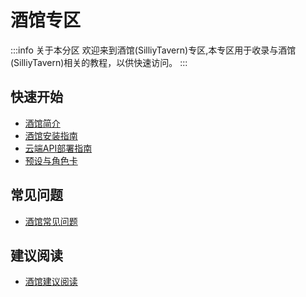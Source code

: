 # 酒馆专区

:::info 关于本分区
欢迎来到酒馆(SilliyTavern)专区,本专区用于收录与酒馆(SilliyTavern)相关的教程，以供快速访问。
:::

## 快速开始
- [酒馆简介](/docs/目录/前置知识区/AIGC专区/酒馆专区/酒馆简介/)
- [酒馆安装指南](/docs/目录/实践教程区/AIGC专区/角色扮演专区/酒馆专区/安装指南/酒馆/安装指南.md)
- [云端API部署指南](/docs/目录/实践教程区/AIGC专区/LLM专区/云端API部署指南/云端API部署指南.md)
- [预设与角色卡](/docs/目录/前置知识区/AIGC专区/酒馆专区/预设与角色卡/预设与角色卡.md)

## 常见问题
- [酒馆常见问题](/docs/目录/前置知识区/AIGC专区/酒馆专区/常见问题/常见问题.md)

## 建议阅读
- [酒馆建议阅读](/docs/目录/前置知识区/AIGC专区/酒馆专区/推荐阅读/建议阅读.md)
